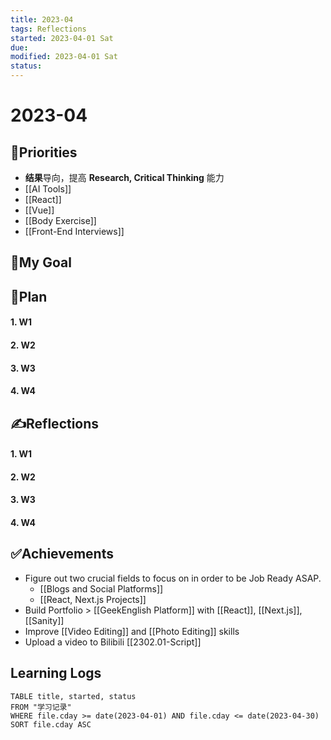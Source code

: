 ```yaml
---
title: 2023-04
tags: Reflections   
started: 2023-04-01 Sat
due: 
modified: 2023-04-01 Sat
status: 
---
```

# 2023-04
## 🚀Priorities
- **结果**导向，提高 **Research, Critical Thinking** 能力
- [[AI Tools]]
- [[React]]  
- [[Vue]]
- [[Body Exercise]]
- [[Front-End Interviews]]
## 🔭My Goal

## 📝Plan
#### 1. W1
#### 2. W2
#### 3. W3
#### 4. W4
## ✍️Reflections
#### 1. W1
#### 2. W2
#### 3. W3
#### 4. W4
## ✅Achievements
- Figure out two crucial fields to focus on in order to be Job Ready ASAP.
	- [[Blogs and Social Platforms]]
	- [[React, Next.js Projects]] 
- Build Portfolio > [[GeekEnglish Platform]] with [[React]], [[Next.js]], [[Sanity]]
- Improve [[Video Editing]] and [[Photo Editing]] skills
- Upload a video to Bilibili [[2302.01-Script]]
## Learning Logs

```dataview
TABLE title, started, status
FROM "学习记录"
WHERE file.cday >= date(2023-04-01) AND file.cday <= date(2023-04-30)
SORT file.cday ASC
```